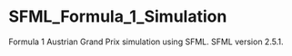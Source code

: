 # SFML_Formula_1_Simulation
Formula 1 Austrian Grand Prix simulation using SFML. 
SFML version 2.5.1.
